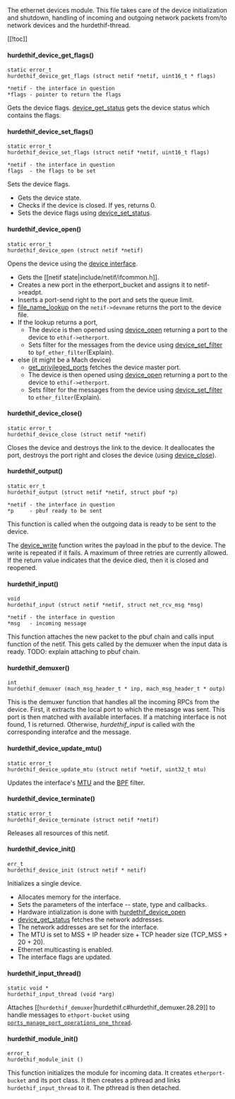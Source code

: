 The ethernet devices module. This file takes care of the device initialization and shutdown, handling of incoming and outgoing network packets from/to network devices and the hurdethif-thread.

[[!toc]]

#### hurdethif_device_get_flags() ####

    static error_t
    hurdethif_device_get_flags (struct netif *netif, uint16_t * flags)

    *netif - the interface in question
    *flags - pointer to return the flags

Gets the device flags. [device_get_status](https://www.gnu.org/software/hurd/gnumach-doc/Device-Status.html) gets the device status which contains the flags.

#### hurdethif_device_set_flags() ####

    static error_t
    hurdethif_device_set_flags (struct netif *netif, uint16_t flags)

    *netif - the interface in question
    flags  - the flags to be set

Sets the device flags.

* Gets the device state.
* Checks if the device is closed. If yes, returns 0.
* Sets the device flags using [device_set_status](https://www.gnu.org/software/hurd/gnumach-doc/Device-Status.html).

#### hurdethif_device_open() ####

    static error_t
    hurdethif_device_open (struct netif *netif)

Opens the device using the [device interface](https://www.gnu.org/software/hurd/gnumach-doc/Device-Interface.html#Device-Interface).

* Gets the [[netif state|include/netif/ifcommon.h]].
* Creates a new port in the etherport_bucket and assigns it to netif->readpt.
* Inserts a port-send right to the port and sets the queue limit.
* [file_name_lookup](https://www.gnu.org/software/hurd/hurd/glibc/hurd-specific_api.html) on the `netif->devname` returns the port to the device file.
* If the lookup returns a port,
  * The device is then opened using [device_open](https://www.gnu.org/software/hurd/gnumach-doc/Device-Open.html) returning a port to the device to `ethif->etherport`.
  * Sets filter for the messages from the device using [device_set_filter](https://www.gnu.org/software/hurd/gnumach-doc/Device-Filter.html) to `bpf_ether_filter`(Explain).
* else (it might be a Mach device)
  * [get_privileged_ports](https://www.gnu.org/software/hurd/hurd/glibc/hurd-specific_api.html) fetches the device master port.
  * The device is then opened using [device_open](https://www.gnu.org/software/hurd/gnumach-doc/Device-Open.html) returning a port to the device to `ethif->etherport`.
  * Sets filter for the messages from the device using [device_set_filter](https://www.gnu.org/software/hurd/gnumach-doc/Device-Filter.html) to `ether_filter`(Explain).


#### hurdethif_device_close() ####

    static error_t
    hurdethif_device_close (struct netif *netif)

Closes the device and destroys the link to the device. It deallocates the port, destroys the port right and closes the device (using [device_close](https://www.gnu.org/software/hurd/gnumach-doc/Device-Close.html)).

#### hurdethif_output() ####

    static err_t
    hurdethif_output (struct netif *netif, struct pbuf *p)

    *netif - the interface in question
    *p     - pbuf ready to be sent

This function is called when the outgoing data is ready to be sent to the device.

The [device_write](https://www.gnu.org/software/hurd/gnumach-doc/Device-Write.html#Device-Write) function writes the payload in the pbuf to the device. The write is repeated if it fails. A maximum of three retries are currently allowed. If the return value indicates that the device died, then it is closed and reopened.

#### hurdethif_input() ####

    void
    hurdethif_input (struct netif *netif, struct net_rcv_msg *msg)

    *netif - the interface in question
    *msg   - incoming message

This function attaches the new packet to the pbuf chain and calls input function of the netif. This gets called by the demuxer when the input data is ready. TODO: explain attaching to pbuf chain.

#### hurdethif_demuxer() ####

    int
    hurdethif_demuxer (mach_msg_header_t * inp, mach_msg_header_t * outp)

This is the demuxer function that handles all the incoming RPCs from the device.
First, it extracts the local port to which the mesasge was sent. This port is then matched with available interfaces. If a matching interface is not found, 1 is returned. Otherwise, *hurdethif_input* is called with the corresponding interafce and the message.

#### hurdethif_device_update_mtu() ####

    static error_t
    hurdethif_device_update_mtu (struct netif *netif, uint32_t mtu)

Updates the interface's [MTU](https://en.wikipedia.org/wiki/Maximum_transmission_unit) and the [BPF](https://en.wikipedia.org/wiki/Berkeley_Packet_Filter) filter.

#### hurdethif_device_terminate() ####

    static error_t
    hurdethif_device_terminate (struct netif *netif)

Releases all resources of this netif.

#### hurdethif_device_init() ####

    err_t
    hurdethif_device_init (struct netif * netif)

Initializes a single device.

* Allocates memory for the interface.
* Sets the parameters of the interface -- state, type and callbacks.
* Hardware intialization is done with [hurdethif_device_open](.)
* [device_get_status](https://www.gnu.org/software/hurd/gnumach-doc/Device-Status.html) fetches the network addresses.
* The network addresses are set for the interface.
* The MTU is set to MSS + IP header size + TCP header size (TCP_MSS + 20 + 20).
* Ethernet multicasting is enabled.
* The interface flags are updated.

#### hurdethif_input_thread()

    static void *
    hurdethif_input_thread (void *arg)

Attaches [[`hurdethif_demuxer`|hurdethif.c#hurdethif_demuxer.28.29]] to handle messages to `ethport-bucket` using [`ports_manage_port_operations_one_thread`](http://www.hep.by/gnu/hurd/hurd_24.html).

#### hurdethif_module_init()

    error_t
    hurdethif_module_init ()

This function initializes the module for incoming data. It creates `etherport-bucket` and its port class. It then creates a pthread and links `hurdethif_input_thread` to it. The pthread is then detached.